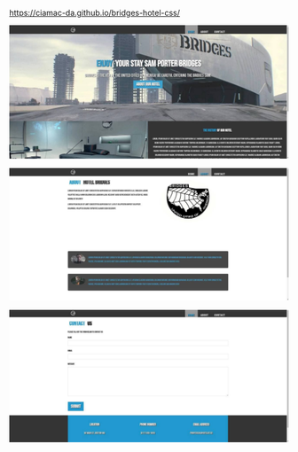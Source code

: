https://ciamac-da.github.io/bridges-hotel-css/

![](assets/1.jpg)

![](assets/2.jpg)

![](assets/3.jpg)